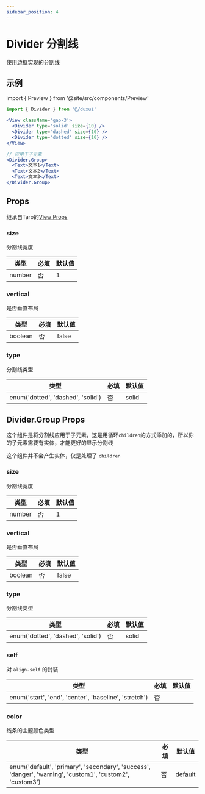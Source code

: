 ```yaml
---
sidebar_position: 4
---
```


# Divider 分割线

使用边框实现的分割线

## 示例

import { Preview } from '@site/src/components/Preview'

<Preview name='Divider' />

```jsx
import { Divider } from '@/duxui'

<View className='gap-3'>
  <Divider type='solid' size={10} />
  <Divider type='dashed' size={10} />
  <Divider type='dotted' size={10} />
</View>

// 应用于子元素
<Divider.Group>
  <Text>文本1</Text>
  <Text>文本2</Text>
  <Text>文本3</Text>
</Divider.Group>
```

## Props

继承自Taro的[View Props](https://nervjs.github.io/taro-docs/docs/components/viewContainer/view#viewprops)

### size

分割线宽度

| 类型 | 必填 | 默认值 |
| ---- | -------- | ------- |
| number | 否 | 1 |

### vertical

是否垂直布局

| 类型 | 必填 | 默认值 |
| ---- | -------- | ------- |
| boolean | 否 | false |

### type

分割线类型

| 类型 | 必填 | 默认值 |
| ---- | -------- | ------- |
| enum('dotted', 'dashed', 'solid') | 否 | solid |

## Divider.Group Props

这个组件是将分割线应用于子元素，这是用循环`children`的方式添加的，所以你的子元素需要有实体，才能更好的显示分割线

这个组件并不会产生实体，仅是处理了 `children`

### size

分割线宽度

| 类型 | 必填 | 默认值 |
| ---- | -------- | ------- |
| number | 否 | 1 |

### vertical

是否垂直布局

| 类型 | 必填 | 默认值 |
| ---- | -------- | ------- |
| boolean | 否 | false |

### type

分割线类型

| 类型 | 必填 | 默认值 |
| ---- | -------- | ------- |
| enum('dotted', 'dashed', 'solid') | 否 | solid |

### self

对 `align-self` 的封装

| 类型 | 必填 | 默认值 |
| ---- | -------- | ------- |
| enum('start', 'end', 'center', 'baseline', 'stretch') | 否 |  |

### color

线条的主题颜色类型

| 类型 | 必填 | 默认值 |
| ---- | -------- | ------- |
| enum('default', 'primary', 'secondary', 'success', 'danger', 'warning', 'custom1', 'custom2', 'custom3') | 否 | default |
